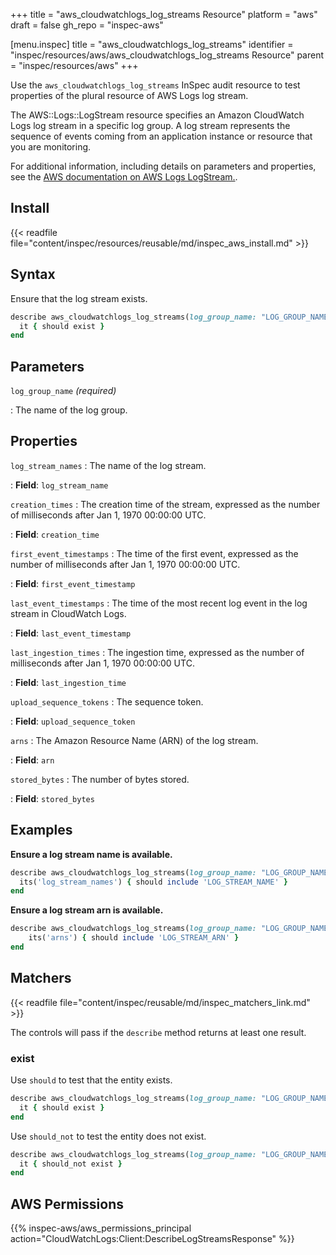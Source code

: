 +++
title = "aws_cloudwatchlogs_log_streams Resource"
platform = "aws"
draft = false
gh_repo = "inspec-aws"

[menu.inspec]
title = "aws_cloudwatchlogs_log_streams"
identifier = "inspec/resources/aws/aws_cloudwatchlogs_log_streams Resource"
parent = "inspec/resources/aws"
+++

Use the `aws_cloudwatchlogs_log_streams` InSpec audit resource to test properties of the plural resource of AWS Logs log stream.

The AWS::Logs::LogStream resource specifies an Amazon CloudWatch Logs log stream in a specific log group. A log stream represents the sequence of events coming from an application instance or resource that you are monitoring.

For additional information, including details on parameters and properties, see the [AWS documentation on AWS Logs LogStream.](https://docs.aws.amazon.com/AWSCloudFormation/latest/UserGuide/aws-resource-logs-logstream.html).

## Install

{{< readfile file="content/inspec/resources/reusable/md/inspec_aws_install.md" >}}

## Syntax

Ensure that the log stream exists.

```ruby
describe aws_cloudwatchlogs_log_streams(log_group_name: "LOG_GROUP_NAME") do
  it { should exist }
end
```

## Parameters

`log_group_name` _(required)_

: The name of the log group.

## Properties

`log_stream_names`
: The name of the log stream.

: **Field**: `log_stream_name`

`creation_times`
: The creation time of the stream, expressed as the number of milliseconds after Jan 1, 1970 00:00:00 UTC.

: **Field**: `creation_time`

`first_event_timestamps`
: The time of the first event, expressed as the number of milliseconds after Jan 1, 1970 00:00:00 UTC.

: **Field**: `first_event_timestamp`

`last_event_timestamps`
: The time of the most recent log event in the log stream in CloudWatch Logs.

: **Field**: `last_event_timestamp`

`last_ingestion_times`
: The ingestion time, expressed as the number of milliseconds after Jan 1, 1970 00:00:00 UTC.

: **Field**: `last_ingestion_time`

`upload_sequence_tokens`
: The sequence token.

: **Field**: `upload_sequence_token`

`arns`
: The Amazon Resource Name (ARN) of the log stream.

: **Field**: `arn`

`stored_bytes`
: The number of bytes stored.

: **Field**: `stored_bytes`

## Examples

**Ensure a log stream name is available.**

```ruby
describe aws_cloudwatchlogs_log_streams(log_group_name: "LOG_GROUP_NAME") do
  its('log_stream_names') { should include 'LOG_STREAM_NAME' }
end
```

**Ensure a log stream arn is available.**

```ruby
describe aws_cloudwatchlogs_log_streams(log_group_name: "LOG_GROUP_NAME") do
    its('arns') { should include 'LOG_STREAM_ARN' }
end
```

## Matchers

{{< readfile file="content/inspec/reusable/md/inspec_matchers_link.md" >}}

The controls will pass if the `describe` method returns at least one result.

### exist

Use `should` to test that the entity exists.

```ruby
describe aws_cloudwatchlogs_log_streams(log_group_name: "LOG_GROUP_NAME") do
  it { should exist }
end
```

Use `should_not` to test the entity does not exist.

```ruby
describe aws_cloudwatchlogs_log_streams(log_group_name: "LOG_GROUP_NAME") do
  it { should_not exist }
end
```

## AWS Permissions

{{% inspec-aws/aws_permissions_principal action="CloudWatchLogs:Client:DescribeLogStreamsResponse" %}}
